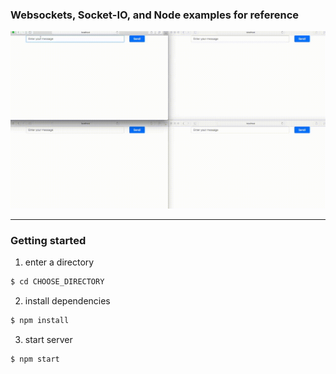 ### Websockets, Socket-IO, and Node examples for reference

![](websockets-demo.gif)

---

### Getting started

1. enter a directory

```sh
$ cd CHOOSE_DIRECTORY
```

2. install dependencies

```sh
$ npm install
```

3. start server

```sh
$ npm start
```
